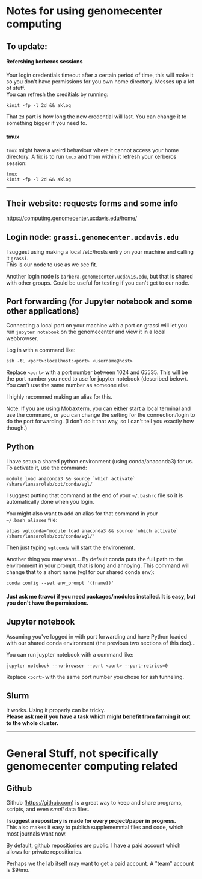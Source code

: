 # Notes for using genomecenter computing #

## To update:

#### Refershing kerberos sessions
Your login credentials timeout after a certain period of time,
this will make it so you don't have permissions for you own home directory.  Messes up a lot of stuff.  
You can refresh the creditials by running:
```
kinit -fp -l 2d && aklog
```
That `2d` part is how long the new credential will last.  You can change it to something bigger if you need to.


#### tmux
`tmux` might have a weird behaviour where it cannot access your home directory.  A fix is to run `tmux` and from within it refresh your kerberos session:
```
tmux
kinit -fp -l 2d && aklog
```
------------------------



## Their website: requests forms and some info
https://computing.genomecenter.ucdavis.edu/home/


## Login node: `grassi.genomecenter.ucdavis.edu`
I suggest using making a local /etc/hosts entry on your machine and calling it `grassi`.  
This is our node to use as we see fit.  

Another login node is `barbera.genomecenter.ucdavis.edu`, but that is shared with other groups.
Could be useful for testing if you can't get to our node.

## Port forwarding (for Jupyter notebook and some other applications)

Connecting a local port on your machine with a port on grassi will let you 
run `jupyter notebook` on the genomecenter and view it in a local webbrowser.  

Log in with a command like:
```
ssh -tL <port>:localhost:<port> <username@host>
```
Replace `<port>` with a port number between 1024 and 65535. This will be the port number you need to use for jupyter notebook (described below). 
You can't use the same number as someone else.

I highly recommed making an alias for this.

Note: If you are using Mobaxterm, you can either start a local terminal and use the command, or you can change the setting for the connection/login to do the port forwarding. (I don't do it that way, so I can't tell you exactly how though.)

## Python ##
I have setup a shared python environment (using conda/anaconda3) for us.  
To activate it, use the command:
```
module load anaconda3 && source `which activate` /share/lanzarolab/opt/conda/vgl/
```
I suggest putting that command at the end of your `~/.bashrc` file so it is automatically done when you login.


You might also want to add an alias for that command in your `~/.bash_aliases` file:
```
alias vglconda='module load anaconda3 && source `which activate` /share/lanzarolab/opt/conda/vgl/'
```
Then just typing `vglconda` will start the environemnt.


Another thing you may want...
By default conda puts the full path to the environment in your prompt, that is long and annoying.
This command will change that to a short name (vgl for our shared conda env):
```
conda config --set env_prompt '({name})'
```
#### Just ask me (travc) if you need packages/modules installed. It is easy, but you don't have the permissions. ####


## Jupyter notebook

Assuming you've logged in with port forwarding and have Python loaded with our shared conda environment (the previous two sections of this doc)...

You can run juypter notebook with a command like:
```
jupyter notebook --no-browser --port <port> --port-retries=0
```
Replace `<port>` with the same port number you chose for ssh tunneling.




## Slurm ##
It works.  Using it properly can be tricky.  
**Please ask me if you have a task which might benefit from farming it out to the whole cluster.**

---

# General Stuff, not specifically genomecenter computing related #

## Github ##
Github (https://github.com) is a great way to keep and share programs, scripts, and even *small* data files.  

**I suggest a repository is made for every project/paper in progress.**  
This also makes it easy to publish supplememntal files and code, which most journals want now.

By default, github repositiories are public.
I have a paid account which allows for private repositiories.

Perhaps we the lab itself may want to get a paid account.  A "team" account is $9/mo.
